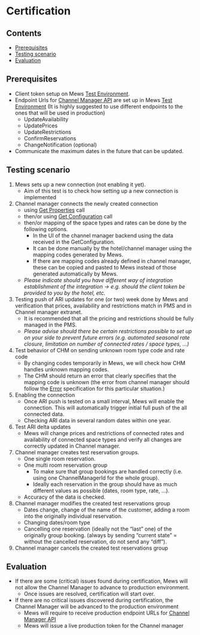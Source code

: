 # Certification

## Contents

* [Prerequisites](certification.md#prerequisites)
* [Testing scenario](certification.md#testing-scenario)
* [Evaluation](certification.md#evaluation)

## Prerequisites

* Client token setup on Mews [Test Environment](mews-api.md#test-environment).
* Endpoint Urls for [Channel Manager API](certification.md#channel-manager-api) are set up in Mews [Test Environment](mews-api.md#test-environment) \(It is highly suggested to use different endpoints to the ones that will be used in production\)
  * UpdateAvailability
  * UpdatePrices
  * UpdateRestrictions
  * ConfirmReservations
  * ChangeNotification \(optional\)
* Communicate the maximum dates in the future that can be updated.

## Testing scenario

1. Mews sets up a new connection \(not enabling it yet\).
   * Aim of this test is to check how setting up a new connection is implemented
2. Channel manager connects the newly created connection
   * using [Get Properties](mews-api.md#get-properties) call
   * then/or using [Get Configuration](mews-api.md#get-configuration) call
   * then/or mapping of the space types and rates can be done by the following options.
     * In the UI of the channel manager backend using the data received in the GetConfiguration.
     * It can be done manually by the hotel/channel manager using the mapping codes generated by Mews.
     * If there are mapping codes already defined in channel manager, these can be copied and pasted to Mews instead of those generated automatically by Mews.
   * _Please indicate should you have different way of integration establishment of the integration -&gt; e.g. should the client token be provided to you by the hotel, etc._
3. Testing push of ARI updates for one \(or two\) week done by Mews and verification that prices, availability and restrictions match in PMS and in Channel manager extranet.
   * It is recommended that all the pricing and restrictions should be fully managed in the PMS. 
   * _Please advise should there be certain restrictions possible to set up on your side to prevent future errors \(e.g. automated seasonal rate closure, limitation on number of connected rates / space types, ...\)_
4. Test behavior of CHM on sending unknown room type code and rate code 
   * By changing codes temporarily in Mews, we will check how CHM handles unknown mapping codes.
   * The CHM should return an error that clearly specifies that the mapping code is unknown \(the error from channel manager should follow the [Error](general-remarks.md#error) specification for this particular situation.\)
5. Enabling the connection
   * Once ARI push is tested on a small interval, Mews will enable the connection. This will automatically trigger initial full push of the all connected data. 
   * Checking ARI data in several random dates within one year.
6. Test ARI delta updates
   * Mews will change prices and restrictions of connected rates and availability of connected space types and verify all changes are correctly updated in Channel manager.
7. Channel manager creates test reservation groups.
   * One single room reservation.
   * One multi room reservation group
     * To make sure that group bookings are handled correctly \(i.e. using one ChannelManagerId for the whole group\).
     * Ideally each reservation in the group should have as much different values as possible \(dates, room type, rate, ...\).
   * Accuracy of the data is checked.
8. Channel manager modifies the created test reservations group
   * Dates change, change of the name of the customer, adding a room into the originally individual reservation.
   * Changing dates/room type 
   * Cancelling one reservation \(ideally not the “last” one\) of the originally group booking. \(always by sending “current state” = without the cancelled reservation, do not send any “diff”\).
9. Channel manager cancels the created test reservations group

## Evaluation

* If there are some \(critical\) issues found during certification, Mews will not allow the Channel Manager to advance to production environment.
  * Once issues are resolved, certification will start over.
* If there are no critical issues discovered during certification, the Channel Manager will be advanced to the production environment
  * Mews will require to receive production endpoint URLs for [Channel Manager API](certification.md#channel-manager-api)
  * Mews will issue a live production token for the Channel manager

